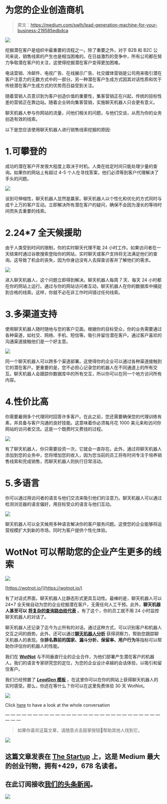 # 为您的企业创造商机

> 原文：<https://medium.com/swlh/lead-generation-machine-for-your-business-219585edbdca>

![](img/475798477e89e470082186b47c348480.png)

挖掘潜在客户是组织中最重要的流程之一。除了重要之外，对于 B2B 和 B2C 公司来说，销售线索的产生也是相当困难的。在日益激烈的竞争中，所有公司都在努力争取潜在客户的关注，这使得挖掘潜在客户变得更加困难。

电话营销、冷邮件、电视广告、在线展示广告、社交媒体营销是公司用来吸引潜在客户注意力的无数方式中的一部分。另一种潜在客户生成方式因其对话性质和优于传统潜在客户生成方式的优势而日益受到关注。

随着营销人员意识到为客户创造价值的重要性，集客营销正在兴起，传统的目标性差的营销正在靠边站。随着企业转向集客营销，实施聊天机器人只会更有意义。

聊天机器人参与你网站的流量，问他们相关的问题，与他们交谈，从而为你的业务创造有效的线索。

以下是您应该使用聊天机器人进行销售线索挖掘的原因:

# 1.可攀登的

成功的潜在客户开发很大程度上取决于时机。人类在给定时间只能处理少量的查询。如果你的网站上有超过 4-5 个人在寻找答案，他们必须等到客户代理解决了手头的问题。

![](img/f28a6d5c22afd652d3b2018258f24241.png)

谈到可伸缩性，聊天机器人显然是赢家。聊天机器人以个性化和优化的方式同时与成千上万的客户互动。立即解决所有潜在客户的疑问，确保不会因为漫长的等待时间而失去重要的线索。

# 2.24*7 全天候援助

由于人类受到时间的限制，你的实时聊天代理不能 24 小时工作。如果访问者在一天结束时通过谷歌搜索登陆你的网站，实时聊天或客户支持将无法满足他们的查询。这导致了机会的丧失，因为你身边没有人去探查访客并了解他们的需求。

![](img/e205d490438dadcff0a0bfe91240c16d.png)

进入聊天机器人，这个问题立即得到解决。聊天机器人每周 7 天、每天 24 小时都在你的网站上运行。通过与你的网站访问者互动，聊天机器人在你的数据库中捕捉到合格的线索。这样，你就不必在非工作时间错过任何线索。

# 3.多渠道支持

使用聊天机器人随时随地与您的客户见面。根据你的目标受众，你的业务需要通过各种渠道，如社交、网络、手机、短信等。吸引并留住潜在客户。通过客户喜欢的沟通渠道接触他们是一个好主意。

![](img/71c2746eaa04983318f36067511dd4cd.png)

同一个聊天机器人可以跨多个渠道部署。这使得你的企业可以通过各种渠道接触到它的潜在客户。更重要的是，您不必担心记录您的机器人在不同通道上的所有交互。聊天机器人会跟踪你数据库中的所有交互，所以你可以在同一个地方访问所有内容。

# 4.性价比高

你需要雇佣多个代理同时回答许多客户。在此之前，您还需要确保您的代理训练有素，并具备与客户沟通的良好技能。这意味着你必须每月花 1000 美元来和访问你网站的访问者交流。这是一个既费时又费钱的过程。

![](img/cbe3cac4337cc75a7aeb6474b5cd10d6.png)

有了聊天机器人，你只需要投资一次，它就会一直存在。此外，通过将聊天机器人添加到您的业务中，您将增加您的收入，因为您当前的员工将有时间专注于培养销售线索和完成销售，而聊天机器人则执行日常活动。

# 5.多语言

你可以通过用访问者的语言与他们交流来吸引他们的注意力。聊天机器人可以通过检测浏览器的语言偏好，用目标受众的语言与他们互动。

![](img/c307f2b936f392a3e52ca96e904b707c.png)

聊天机器人可以全天候用多种语言解决你的客户服务问题。这使您的企业能够将运营规模扩大到新的市场，同时为客户提供个性化体验。

# WotNot 可以帮助您的企业产生更多的线索

![](img/db8d3a75216add26b75fb7704e132f69.png)

[https://wotnot.io/](https://wotnot.io/)

有了对话式界面，聊天机器人比静态形式更具互动性。最棒的是，聊天机器人可以 24*7 全天候自动为您的企业挖掘潜在客户，无需任何人工干预。此外，**聊天机器人甚至可以** [**将复杂的查询路由给代表**](https://wotnot.io/human-handover/) 。有了这个，你的员工就不用 24 小时监控聊天机器人的对话了。

聊天机器人还记录了迄今为止所有的对话。通过这种方式，可以识别客户和机器人交互之间的趋势。此外，还可以通过[**聊天机器人分析**](https://wotnot.io/analytics/) 获得洞察力，帮助您跟踪聊天机器人的表现。像**排名靠前的国家、漏斗分析、保留率、用户行为**等指标可以帮助你评估你的机器人的性能。

我们在 [**WotNot**](https://wotnot.io/) 与不同垂直行业的企业合作，为他们部署产生潜在客户的机器人。我们的语言专家研究您的定位，为您的企业设计卓越的会话体验，以吸引和留住客户。

我们已经预置了 [***LeadGen* 模板**](https://app.wotnot.io/preview/choose-template?url=&themeColor=%23F44336&alignment=right&templateKey=lead_generation) ，在这里你可以在你的网站上获得聊天机器人的实时感受。那么，你还在等什么？你可以在这里免费体验 30 天 WotNot。

![](img/049458322eb82c93cb3df2a1c7406790.png)

Click [here](https://app.wotnot.io/preview/interact?url=&themeColor=%23F44336&alignment=right&templateKey=lead_generation) to have a look at the whole conversation

— — — — — — — — — — — — — — — — — — — — — — — — — — — — — — —

> 如果你喜欢这篇文章，请随意点击鼓掌按钮👏帮助其他人找到它。

[![](img/308a8d84fb9b2fab43d66c117fcc4bb4.png)](https://medium.com/swlh)

## 这篇文章发表在 [The Startup](https://medium.com/swlh) 上，这是 Medium 最大的创业刊物，拥有+429，678 名读者。

## 在此订阅接收[我们的头条新闻](https://growthsupply.com/the-startup-newsletter/)。

[![](img/b0164736ea17a63403e660de5dedf91a.png)](https://medium.com/swlh)